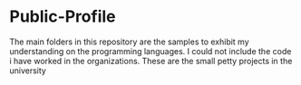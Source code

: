 # Public-Profile

The main folders in this repository are the samples to exhibit my understanding on the programming languages.
I could not include the code i have worked in the organizations. 
These are the small petty projects in the university
